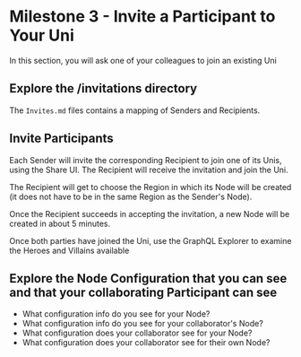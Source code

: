 # Milestone 3 - Invite a Participant to Your Uni
In this section, you will ask one of your colleagues to join an existing Uni

## Explore the /invitations directory
The `Invites.md` files contains a mapping of Senders and Recipients.  

## Invite Participants
Each Sender will invite the corresponding Recipient to join one of its Unis, using the Share UI.   The Recipient will receive the invitation and join the Uni. 

The Recipient will get to choose the Region in which its Node will be created (it does not have to be in the same Region as the Sender's Node).

Once the Recipient succeeds in accepting the invitation, a new Node will be created in about 5 minutes.

Once both parties have joined the Uni, use the GraphQL Explorer to examine the Heroes and Villains available

## Explore the Node Configuration that you can see and that your collaborating Participant can see
* What configuration info do you see for your Node?
* What configuration info do you see for your collaborator's Node?
* What configuration does your collaborator see for your Node?
* What configuration does your collaborator see for their own Node?